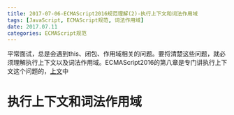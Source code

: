 ```yaml
---
title: 2017-07-06-ECMAScript2016规范理解(2)-执行上下文和词法作用域
tags: [JavaScript, ECMAScript规范, 词法作用域]
date: 2017.07.11
categories: ECMAScript规范
---
```

平常面试，总是会遇到this、闭包、作用域相关的问题。要捋清楚这些问题，就必须理解执行上下文以及词法作用域。ECMAScript2016的第八章是专门讲执行上下文这个问题的，[上文]()中
# 执行上下文和词法作用域
